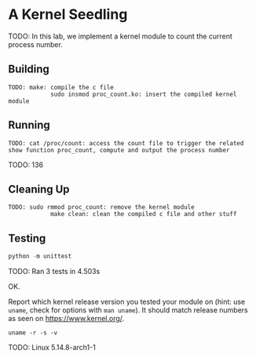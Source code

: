 # A Kernel Seedling
TODO:  In this lab, we implement a kernel module to count the current process number.

## Building
```shell
TODO: make: compile the c file
			sudo insmod proc_count.ko: insert the compiled kernel module
```

## Running
```shell
TODO: cat /proc/count: access the count file to trigger the related show function proc_count, compute and output the process number
```
TODO: 136

## Cleaning Up
```shell
TODO: sudo rmmod proc_count: remove the kernel module
			make clean: clean the compiled c file and other stuff
```

## Testing
```python
python -m unittest
```
TODO: Ran 3 tests in 4.503s

OK.

Report which kernel release version you tested your module on
(hint: use `uname`, check for options with `man uname`).
It should match release numbers as seen on https://www.kernel.org/.

```shell
uname -r -s -v
```
TODO: Linux 5.14.8-arch1-1